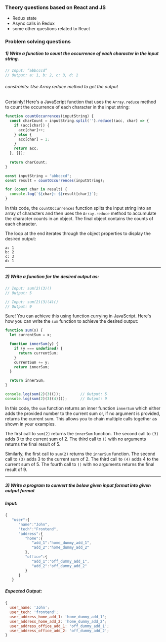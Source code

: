 ### Theory questions based on React and JS

- Redux state
- Async calls in Redux
- some other questions related to React

### Problem solving questions

##### 1) Write a function to count the occurrence of each character in the input string.

```js
// Input: “abbcccd”
// Output: a: 1, b: 2, c: 3, d: 1
```

###### constraints: Use Array.reduce method to get the output

Certainly! Here's a JavaScript function that uses the `Array.reduce` method to count the occurrence of each character in the input string:

```javascript
function countOccurrences(inputString) {
  const charCount = inputString.split('').reduce((acc, char) => {
    if (acc[char]) {
      acc[char]++;
    } else {
      acc[char] = 1;
    }
    return acc;
  }, {});
  
  return charCount;
}

const inputString = "abbcccd";
const result = countOccurrences(inputString);

for (const char in result) {
  console.log(`${char}: ${result[char]}`);
}
```

In this code, the `countOccurrences` function splits the input string into an array of characters and then uses the `Array.reduce` method to accumulate the character counts in an object. The final object contains the counts of each character.

The loop at the end iterates through the object properties to display the desired output:

```
a: 1
b: 2
c: 3
d: 1
```

---

##### 2) Write a function for the desired output as:

```js
// Input: sum(2)(3)()
// Output: 5

// Input: sum(2)(3)(4)()
// Output: 9
```

Sure! You can achieve this using function currying in JavaScript. Here's how you can write the `sum` function to achieve the desired output:

```javascript
function sum(x) {
  let currentSum = x;

  function innerSum(y) {
    if (y === undefined) {
      return currentSum;
    }
    currentSum += y;
    return innerSum;
  }

  return innerSum;
}

console.log(sum(2)(3)());         // Output: 5
console.log(sum(2)(3)(4)());      // Output: 9
```

In this code, the `sum` function returns an inner function `innerSum` which either adds the provided number to the current sum or, if no argument is provided, returns the current sum. This allows you to chain multiple calls together as shown in your examples.

The first call to `sum(2)` returns the `innerSum` function. The second call to `(3)` adds 3 to the current sum of 2. The third call to `()` with no arguments returns the final result of 5.

Similarly, the first call to `sum(2)` returns the `innerSum` function. The second call to `(3)` adds 3 to the current sum of 2. The third call to `(4)` adds 4 to the current sum of 5. The fourth call to `()` with no arguments returns the final result of 9.

---

##### 3) Write a program to convert the below given input format into given output format

##### Input:

```js
{
   "user":{
      "name":"John",
      "tech":"Frontend",
      "address":{
         "home":{
            "add_1":"home_dummy_add_1",
            "add_2":"home_dummy_add_2"
         },
         "office":{
            "add_1":"off_dummy_add_1",
            "add_2":"off_dummy_add_2"
         }
      }
   }

```

##### Expected Output:

```js
{
  user_name: 'John';
  user_tech: 'frontend';
  user_address_home_add_1: 'home_dummy_add_1';
  user_address_home_add_2: 'home_dummy_add_2';
  user_address_office_add_1: 'off_dummy_add_1';
  user_address_office_add_2: 'off_dummy_add_2';
}
```
